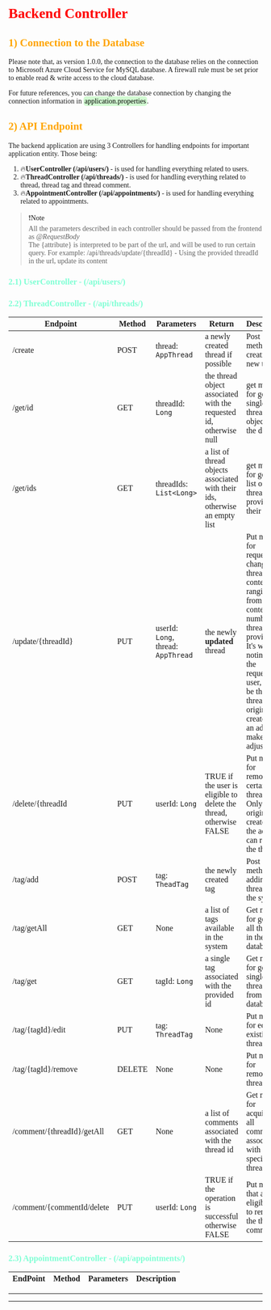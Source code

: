 
# Backend Controller 

## 1) Connection to the Database
Please note that, as version 1.0.0, the connection to the database relies on the connection to
Microsoft Azure Cloud Service for MySQL database. A firewall rule must be set prior to enable read & write access to the
cloud database. 

For future references, you can change the database connection by changing the connection information in <mark class="green_marker">application.properties</mark>.

## 2) API Endpoint

The backend application are using 3 Controllers for handling endpoints for important application entity. Those being: 
1. 🔥**UserController (/api/users/)** - is used for handling everything related to users.
2. 🔥**ThreadController (/api/threads/)** - is used for handling everything related to thread, thread tag and thread comment.
3. 🔥**AppointmentController (/api/appointments/)** - is used for handling everything related to appointments.

> ❗<a>Note</a><br>
> All the parameters described in each controller should be passed from the frontend as *@RequestBody*<br>
> The {attribute} is interpreted to be part of the url, and will be used to run certain query. For example:
> /api/threads/update/{threadId} - Using the provided threadId in the url, update its content


### 2.1) UserController - (/api/users/)


### 2.2) ThreadController - (/api/threads/)

| Endpoint                   | Method | Parameters                          | Return                                                                      | Description                                                                                                                                                                                                                                 |
|----------------------------|--------|-------------------------------------|-----------------------------------------------------------------------------|---------------------------------------------------------------------------------------------------------------------------------------------------------------------------------------------------------------------------------------------|
| /create                    | POST   | thread: `AppThread`                 | a newly created thread if possible                                          | Post method for creating new thread                                                                                                                                                                                                         |
| /get/id                    | GET    | threadId: `Long`                    | the thread object associated with the requested id, otherwise null          | get method for getting a single thread object from the database                                                                                                                                                                             |
| /get/ids                   | GET    | threadIds: `List<Long>`             | a list of thread objects associated with their ids, otherwise an empty list | get method for getting a list of threads provided by their ids                                                                                                                                                                              |
| /update/{threadId}         | PUT    | userId: `Long`, thread: `AppThread` | the newly **updated** thread                                                | Put method for requesting a change in thread content, this ranging from thread content, a number of thread tags provided. It's worth noting that the requested user, must be the thread original creator or an admin to make the adjustment |
| /delete/{threadId          | PUT    | userId: `Long`                      | TRUE if the user is eligible to delete the thread, otherwise FALSE          | Put method for removing a certain thread. Only the original creator and the admin can remove the thread                                                                                                                                     |
| /tag/add                   | POST   | tag: `TheadTag`                     | the newly created tag                                                       | Post method for adding new thread to the system                                                                                                                                                                                             |
| /tag/getAll                | GET    | None                                | a list of tags available in the system                                      | Get method for getting all the tags in the database                                                                                                                                                                                         |
| /tag/get                   | GET    | tagId: `Long`                       | a single tag associated with the provided id                                | Get method for getting a single thread tag from the database                                                                                                                                                                                |
| /tag/{tagId}/edit          | PUT    | tag: `ThreadTag`                    | None                                                                        | Put method for editing existing thread tag                                                                                                                                                                                                  |
| /tag/{tagId}/remove        | DELETE | None                                | None                                                                        | Put method for removing thread tag                                                                                                                                                                                                          |
| /comment/{threadId}/getAll | GET    | None                                | a list of comments associated with the thread id                            | Get method for acquiring all comments associated with a specific thread id                                                                                                                                                                  |
| /comment/{commentId/delete | PUT    | userId: `Long`                      | TRUE if the operation is successful otherwise FALSE                         | Put method that allows eligible user to remove the thread comment                                                                                                                                                                           |

### 2.3) AppointmentController - (/api/appointments/)

<table> 
    <thead>
        <th>EndPoint</th>
        <th>Method</th>
        <th>Parameters</th>
        <th>Description</th>
    </thead>
    <tbody>
    </tbody>
</table>



---

<style> 
    body { 
        font-family: "Space Grotesk";
    }

    h1 {
        color: red;
    }

    h2 {
        color: orange;
    }

    h3 {
        color: aquamarine;
    }

    .green_marker { 
        border-radius: 5px;
        padding: 2px;
        color: black;
        background-color: #BBFABBA6;
    }

</style>

---
[//]: # (table template)
[//]: # (<table> )

[//]: # (    <thead>)

[//]: # (        <th>EndPoint</th>)

[//]: # (        <th>Method</th>)

[//]: # (        <th>Parameters</th>)

[//]: # (        <th>Description</th>)

[//]: # (    </thead>)

[//]: # (    <tbody>)

[//]: # (    </tbody>)

[//]: # (</table>)